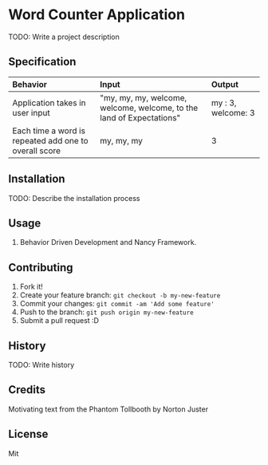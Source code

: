 # Word Counter Application

TODO: Write a project description

## Specification

| Behavior | Input | Output |
| :-------------     | :------------- | :------------- |
| Application takes in user input | "my, my, my, welcome, welcome, welcome, to the land of Expectations" | my : 3, welcome: 3 |
| Each time a word is repeated add one to overall score | my, my, my  | 3 |

## Installation

TODO: Describe the installation process

## Usage

1. Behavior Driven Development and Nancy Framework.

## Contributing

1. Fork it!
2. Create your feature branch: `git checkout -b my-new-feature`
3. Commit your changes: `git commit -am 'Add some feature'`
4. Push to the branch: `git push origin my-new-feature`
5. Submit a pull request :D

## History

TODO: Write history

## Credits

Motivating text from the Phantom Tollbooth by Norton Juster

## License

Mit
